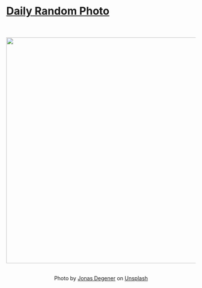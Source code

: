 # [Daily Random Photo](https://www.dailyrandomphoto.com/)

<div align="center">
  <br>
  <br>
  <a href="https://www.dailyrandomphoto.com/p/2025/2025-08-05/"><img src="https://images.unsplash.com/photo-1751555005823-8eedda8cbde9?crop=entropy&cs=tinysrgb&fit=max&fm=jpg&ixid=M3w3NzUwOHwwfDF8cmFuZG9tfHx8fHx8fHx8MTc1NDM1NTI3Mnw&ixlib=rb-4.1.0&q=80&w=1080" width="600px"></a>
  <br>
  <br>
  <p class="has-text-grey">Photo by <a href="https://unsplash.com/@jonasdegener?utm_source=Daily%20Random%20Photo&amp;utm_medium=referral" target="_blank" rel="noopener noreferrer">Jonas Degener</a> on <a href="https://unsplash.com/photos/the-sun-sets-over-a-sea-of-clouds-XOi7-8Q0qPs?utm_source=Daily%20Random%20Photo&amp;utm_medium=referral" target="_blank" rel="noopener noreferrer">Unsplash</a></p>
</div>
